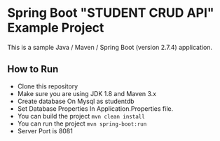  # Spring Boot "STUDENT CRUD API" Example Project

This is a sample Java / Maven / Spring Boot (version 2.7.4) application.

## How to Run 
* Clone this repository 
* Make sure you are using JDK 1.8 and Maven 3.x
* Create database On Mysql as studentdb
* Set Database Properties In Application.Properties file.
* You can build the project   ```mvn clean install```
* You can run the project ```mvn spring-boot:run```
* Server Port is 8081
